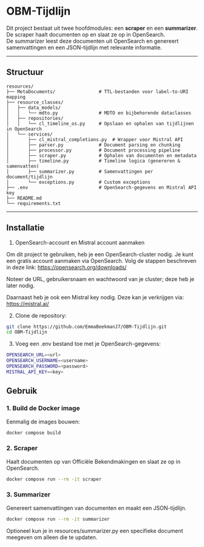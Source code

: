 ﻿# OBM-Tijdlijn

Dit project bestaat uit twee hoofdmodules: een **scraper** en een **summarizer**.  
De scraper haalt documenten op en slaat ze op in OpenSearch.  
De summarizer leest deze documenten uit OpenSearch en genereert samenvattingen en een JSON-tijdlijn met relevante informatie.

---

## Structuur

```
resources/
├── MetaDocuments/                # TTL-bestanden voor label-to-URI mapping
├── resource_classes/
│   ├── data_models/
│   │   └── mdto.py               # MDTO en bijbehorende dataclasses
│   ├── repositories/
│   │   └── cl_timeline_os.py     # Opslaan en ophalen van tijdlijnen in OpenSearch
│   └── services/
│       ├── cl_mistral_completions.py  # Wrapper voor Mistral API
│       ├── parser.py             # Document parsing en chunking
│       ├── processor.py          # Document processing pipeline
│       ├── scraper.py            # Ophalen van documenten en metadata
│       ├── timeline.py           # Timeline logica (genereren & samenvatten)
│       ├── summarizer.py         # Samenvattingen per document/tijdlijn
│       └── exceptions.py         # Custom exceptions
├── .env                          # OpenSearch-gegevens en Mistral API key
├── README.md
└── requirements.txt

```

---

## Installatie
1. OpenSearch-account en Mistral account aanmaken

Om dit project te gebruiken, heb je een OpenSearch-cluster nodig. Je kunt een gratis account aanmaken via OpenSearch. Volg de stappen beschreven in deze link: https://opensearch.org/downloads/

Noteer de URL, gebruikersnaam en wachtwoord van je cluster; deze heb je later nodig.

Daarnaast heb je ook een Mistral key nodig. Deze kan je verkrijgen via: https://mistral.ai/


2. Clone de repository:

```bash
git clone https://github.com/EmmaBeekmanJ7/OBM-Tijdlijn.git
cd OBM-Tijdlijn
```

3. Voeg een .env bestand toe met je OpenSearch-gegevens:

```bash
OPENSEARCH_URL=<url>
OPENSEARCH_USERNAME=<username>
OPENSEARCH_PASSWORD=<password>
MISTRAL_API_KEY=<key>
```

## Gebruik

### 1. Build de Docker image

Eenmalig de images bouwen:

```bash
docker compose build
```

### 2. Scraper

Haalt documenten op van Officiële Bekendmakingen en slaat ze op in OpenSearch.

```bash
docker compose run --rm -it scraper
```
### 3. Summarizer

Genereert samenvattingen van documenten en maakt een JSON-tijdlijn.
```bash
docker compose run --rm -it summarizer
```

Optioneel kun je in resources/summarizer.py een specifieke document meegeven om alleen die te updaten.
